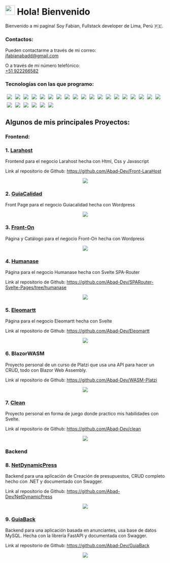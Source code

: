 <h1><img src="https://emojis.slackmojis.com/emojis/images/1531849430/4246/blob-sunglasses.gif?1531849430" width="30"/> Hola! Bienvenido</h1>

Bienvenido a mi pagina!
Soy Fabian, Fullstack developer de Lima, Perú 🇵🇪.

### Contactos:
Pueden contactarme a través de mi correo:
<br>
jfabianabadd@gmail.com

O a través de mi número telefónico:
<br>
[+51 922266582](tel:922266582)


### Tecnologías con las que programo:

<div style="display: flex; flex-wrap: wrap">
<img style="margin: 5px;" src="https://img.shields.io/badge/C%23-239120?style=for-the-badge&logo=c-sharp&logoColor=white" >

<img style="margin: 5px;" src="https://img.shields.io/badge/Python-3776AB?style=for-the-badge&logo=python&logoColor=white">

<img style="margin: 5px;" src="https://img.shields.io/badge/.NET-5C2D91?style=for-the-badge&logo=.net&logoColor=white">

<img style="margin: 5px;" src="https://img.shields.io/badge/JavaScript-F7DF1E?style=for-the-badge&logo=JavaScript&logoColor=white">

<img style="margin: 5px;" src="https://img.shields.io/badge/Node.js-43853D?style=for-the-badge&logo=node.js&logoColor=white">

<img style="margin: 5px;" src="https://img.shields.io/badge/HTML5-E34F26?style=for-the-badge&logo=html5&logoColor=white">

<img style="margin: 5px;" src="https://img.shields.io/badge/CSS3-1572B6?style=for-the-badge&logo=css3&logoColor=white">

<img style="margin: 5px;" src="https://img.shields.io/badge/Bootstrap-563D7C?style=for-the-badge&logo=bootstrap&logoColor=white">

<img style="margin: 5px;" src="https://img.shields.io/badge/Tailwind_CSS-38B2AC?style=for-the-badge&logo=tailwind-css&logoColor=white">

<img style="margin: 5px;" src="https://img.shields.io/badge/React-20232A?style=for-the-badge&logo=react&logoColor=61DAFB">

<img style="margin: 5px;" src="https://img.shields.io/badge/React_Router-CA4245?style=for-the-badge&logo=react-router&logoColor=white">

<img style="margin: 5px;" src="https://img.shields.io/badge/json%20web%20tokens-323330?style=for-the-badge&logo=json-web-tokens&logoColor=pink">

<img style="margin: 5px;" src="https://img.shields.io/badge/Django-092E20?style=for-the-badge&logo=django&logoColor=white">

<img style="margin: 5px;" src="https://img.shields.io/badge/Next.js-000?logo=nextdotjs&logoColor=fff&style=for-the-badge">

<img style="margin: 5px;" src="https://img.shields.io/badge/docker-%230db7ed.svg?style=for-the-badge&logo=docker&logoColor=white">

<img style="margin: 5px;" src="https://img.shields.io/badge/-Swagger-%23Clojure?style=for-the-badge&logo=swagger&logoColor=white">

<img style="margin: 5px;" src="https://img.shields.io/badge/GIT-E44C30?style=for-the-badge&logo=git&logoColor=white">

<img style="margin: 5px;" src="https://img.shields.io/badge/Angular-DD0031?style=for-the-badge&logo=angular&logoColor=white">

<img style="margin: 5px;" src="https://img.shields.io/badge/nestjs-%23E0234E.svg?style=for-the-badge&logo=nestjs&logoColor=white">

<img style="margin: 5px;" src="https://img.shields.io/badge/ts--node-3178C6?style=for-the-badge&logo=ts-node&logoColor=white">

<img style="margin: 5px;" src="https://img.shields.io/badge/Amazon_AWS-232F3E?style=for-the-badge&logo=amazon-aws&logoColor=white">

<img style="margin: 5px;" src="https://img.shields.io/badge/MySQL-00000F?style=for-the-badge&logo=mysql&logoColor=white">

<img style="margin: 5px;" src="https://img.shields.io/badge/PostgreSQL-316192?style=for-the-badge&logo=postgresql&logoColor=white">

<img style="margin: 5px;" src="https://img.shields.io/badge/MongoDB-4EA94B?style=for-the-badge&logo=mongodb&logoColor=white">

<img style="margin: 5px;" src="https://img.shields.io/badge/Wordpress-21759B?style=for-the-badge&logo=wordpress&logoColor=white">


</div>
<div style="clear: both;"></div>

## Algunos de mis principales Proyectos:

### Frontend:

### 1. [Larahost](https://guiacalidad.com.pe/larahost)
Frontend para el negocio Larahost hecha con Html, Css y Javascript

Link al repositorio de Github: https://github.com/Abad-Dev/Front-LaraHost

<a href="https://guiacalidad.com.pe/larahost" target="_blank">
<p align="center">
    <img src="images/larahost.png">
</p>
</a>

### 2. [GuiaCalidad](https://guiacalidad.com.pe)
Front Page para el negocio Guiacalidad hecha con Wordpress

<a href="https://guiacalidad.com.pe" target="_blank">
<p align="center">
    <img src="images/guiacalidad.png">
</p>
</a>

### 3. [Front-On](https://fronton.com.pe)
Página y Catálogo para el negocio Front-On hecha con Wordpress

<a href="https://fronton.com.pe" target="_blank">
<p align="center">
    <img src="images/fronton.png">
</p>
</a>

### 4. [Humanase](https://humanase.com)
Página para el negocio Humanase hecha con Svelte SPA-Router

Link al repositorio de Github: https://github.com/Abad-Dev/SPARouter-Svelte-Pages/tree/humanase


<a href="https://humanase.com" target="_blank">
<p align="center">
    <img src="images/humanase.png">
</p>
</a>

### 5. [Eleomartt](https://eleomartt.com)
Página para el negocio Eleomartt hecha con Svelte

Link al repositorio de Github: https://github.com/Abad-Dev/Eleomartt

<a href="https://eleomartt.com" target="_blank">
<p align="center">
    <img src="images/eleomartt.png">
</p>

</a>

### 6. BlazorWASM
Proyecto personal de un curso de Platzi que usa una API para hacer un CRUD, todo con Blazor Web Assembly.

Link al repositorio de Github: https://github.com/Abad-Dev/WASM-Platzi

<a href="https://github.com/Abad-Dev/WASM-Platzi" target="_blank">
<p align="center">
    <img src="images/blazor.png">
</p>
</a>

### 7. [Clean](https://guiacalidad.com/clean)
Proyecto personal en forma de juego donde practico mis habilidades con Svelte.

Link al repositorio de Github: https://github.com/Abad-Dev/clean

<a href="https://guiacalidad.com/clean" target="_blank">
<p align="center">
    <img src="https://raw.githubusercontent.com/Abad-Dev/clean/main/images/prev.png">
</p>
</a>

### Backend

### 8. [NetDynamicPress](https://larahost.net/clean)
Backend para una aplicación de Creación de presupuestos, CRUD completo hecho con .NET y documentado con Swagger.

Link al repositorio de Github: https://github.com/Abad-Dev/NetDynamicPress

<p align="center">
    <img src="images/net.png">
</p>


### 9. [GuiaBack]()
Backend para una aplicación basada en anunciantes, usa base de datos MySQL. Hecha con la librería FastAPI y documentada con Swagger.

Link al repositorio de Github: https://github.com/Abad-Dev/GuiaBack

<p align="center">
    <img src="images/guia.png">
</p>

